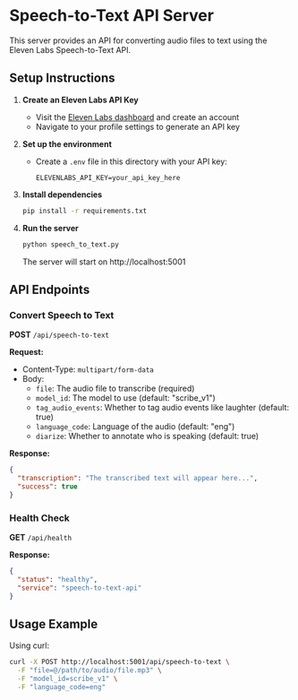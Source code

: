 # Speech-to-Text API Server

This server provides an API for converting audio files to text using the Eleven Labs Speech-to-Text API.

## Setup Instructions

1. **Create an Eleven Labs API Key**
   - Visit the [Eleven Labs dashboard](https://elevenlabs.io/app) and create an account
   - Navigate to your profile settings to generate an API key

2. **Set up the environment**
   - Create a `.env` file in this directory with your API key:
     ```
     ELEVENLABS_API_KEY=your_api_key_here
     ```

3. **Install dependencies**
   ```bash
   pip install -r requirements.txt
   ```

4. **Run the server**
   ```bash
   python speech_to_text.py
   ```
   The server will start on http://localhost:5001

## API Endpoints

### Convert Speech to Text
**POST** `/api/speech-to-text`

**Request:**
- Content-Type: `multipart/form-data`
- Body:
  - `file`: The audio file to transcribe (required)
  - `model_id`: The model to use (default: "scribe_v1")
  - `tag_audio_events`: Whether to tag audio events like laughter (default: true)
  - `language_code`: Language of the audio (default: "eng")
  - `diarize`: Whether to annotate who is speaking (default: true)

**Response:**
```json
{
  "transcription": "The transcribed text will appear here...",
  "success": true
}
```

### Health Check
**GET** `/api/health`

**Response:**
```json
{
  "status": "healthy",
  "service": "speech-to-text-api"
}
```

## Usage Example

Using curl:
```bash
curl -X POST http://localhost:5001/api/speech-to-text \
  -F "file=@/path/to/audio/file.mp3" \
  -F "model_id=scribe_v1" \
  -F "language_code=eng"
``` 